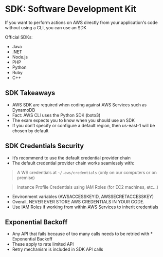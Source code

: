 # SDK: Software Development Kit

If you want to perform actions on AWS directly from your application's code without using a CLI, you can use an SDK

Official SDKs:

* Java
* .NET
* Node.js
* PHP
* Python
* Ruby
* C++

## SDK Takeaways

* AWS SDK are required when coding against AWS Services such as DynamoDB
* Fact: AWS CLI uses the Python SDK (boto3)
* The exam expects you to know when you should use an SDK
* If you don’t specify or configure a default region, then us-east-1 will be chosen by default

## SDK Credentials Security

* It’s recommend to use the default credential provider chain
* The default credential provider chain works seamlessly with:

> A WS credentials at `~/.aws/credentials` (only on our computers or on premise)

> Instance Profile Credentials using IAM Roles (for EC2 machines, etc...)

* Environment variables (AWSACCESSKEYID, AWSSECRETACCESSKEY)
* Overall, NEVER EVER STORE AWS CREDENTIALS IN YOUR CODE.
* Use IAM Roles if working from within AWS Services to inherit credentials

## Exponential Backoff

* Any API that fails because of too many calls needs to be retried with * Exponential Backoff
* These apply to rate limited API
* Retry mechanism is included in SDK API calls
